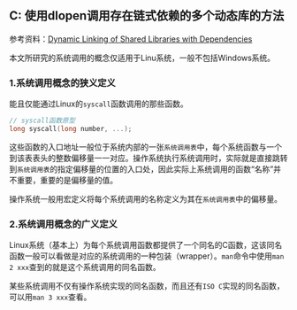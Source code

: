 ## C: 使用dlopen调用存在链式依赖的多个动态库的方法

参考资料：[Dynamic Linking of Shared Libraries with Dependencies](https://stackoverflow.com/questions/26619897/dynamic-linking-of-shared-libraries-with-dependencies)

本文所研究的系统调用的概念仅适用于Linu系统，一般不包括Windows系统。

### 1.系统调用概念的狭义定义

能且仅能通过Linux的`syscall`函数调用的那些函数。

```c
// syscall函数原型
long syscall(long number, ...);
```

这些函数的入口地址一般位于系统内部的一张`系统调用表`中，每个系统函数与一个到该表表头的整数偏移量一一对应。操作系统执行系统调用时，实际就是直接跳转到`系统调用表`的指定偏移量的位置的入口处，因此实际上系统调用的函数“名称”并不重要，重要的是偏移量的值。

操作系统一般用宏定义将每个系统调用的名称定义为其在`系统调用表`中的偏移量。


### 2.系统调用概念的广义定义

Linux系统（基本上）为每个系统调用函数都提供了一个同名的C函数，这该同名函数一般可以看做是对应的系统调用的一种包装（wrapper）。`man`命令中使用`man 2 xxx`查到的就是这个系统调用的同名函数。

某些系统调用不仅有操作系统实现的同名函数，而且还有`ISO C`实现的同名函数，可以用`man 3 xxx`查看。


